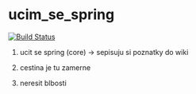 # ucim_se_spring

[![Build Status](https://travis-ci.org/petersmatana/ucim_se_spring.svg?branch=master)](https://travis-ci.org/petersmatana/ucim_se_spring)

1) ucit se spring (core) -> sepisuju si poznatky do wiki

2) cestina je tu zamerne

3) neresit blbosti

